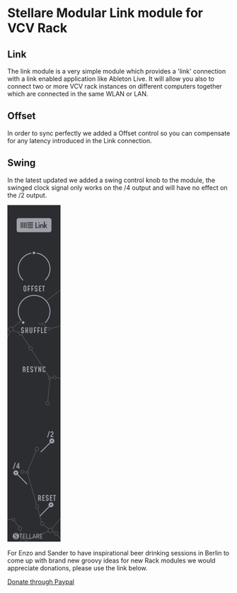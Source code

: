 # Stellare Modular Link module for VCV Rack

## Link ##
The link module is a very simple module which provides a 'link' connection with a link enabled application like Ableton Live. It will allow you also to connect two or more VCV rack instances on different computers together which are connected in the same WLAN or LAN.

## Offset ##
In order to sync perfectly we added a Offset control so you can compensate for any latency introduced in the Link connection.

## Swing ##
In the latest updated we added a swing control knob to the module, the swinged clock signal only works on the /4 output and will have no effect on the /2 output.

![Link](./res/link.svg)

For Enzo and Sander to have inspirational beer drinking sessions in Berlin to come up with brand new groovy ideas for new Rack modules we would appreciate donations, please use the link below.

[Donate through Paypal](https://paypal.me/stellaremodular)
